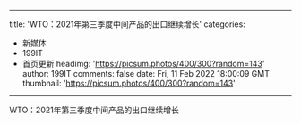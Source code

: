 
---
title: 'WTO：2021年第三季度中间产品的出口继续增长'
categories: 
 - 新媒体
 - 199IT
 - 首页更新
headimg: 'https://picsum.photos/400/300?random=143'
author: 199IT
comments: false
date: Fri, 11 Feb 2022 18:00:09 GMT
thumbnail: 'https://picsum.photos/400/300?random=143'
---

<div>   
WTO：2021年第三季度中间产品的出口继续增长  
</div>
            